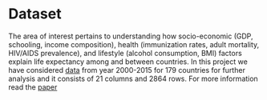 # Dataset

The area of interest pertains to understanding how socio-economic (GDP, schooling, income composition), health (immunization rates, adult mortality, HIV/AIDS
prevalence), and lifestyle (alcohol consumption, BMI) factors explain life expectancy among and between countries. In this project we have considered
[data](https://www.kaggle.com/datasets/lashagoch/life-expectancy-whoupdated) from year 2000-2015 for 179 countries for further analysis and it consists of 21 columns and 2864 rows. 
For more information read the [paper](machine_learning_project.pdf) 

